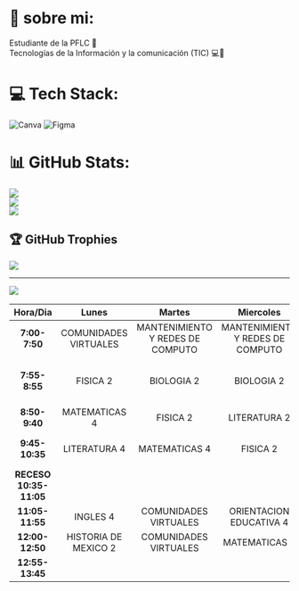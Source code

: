 #  🦤 sobre mi:
Estudiante de la PFLC 🐆<br>Tecnologías de la Información y la comunicación (TIC) 💻🦤<br>


# 💻 Tech Stack:
![Canva](https://img.shields.io/badge/Canva-%2300C4CC.svg?style=for-the-badge&logo=Canva&logoColor=white) 	![Figma](https://img.shields.io/badge/figma-%23F24E1E.svg?style=for-the-badge&logo=figma&logoColor=white)
# 📊 GitHub Stats:
![](https://github-readme-stats.vercel.app/api?username=nt-vaykuz&theme=dark&hide_border=false&include_all_commits=false&count_private=false)<br/>
![](https://github-readme-streak-stats.herokuapp.com/?user=nt-vaykuz&theme=dark&hide_border=false)<br/>
![](https://github-readme-stats.vercel.app/api/top-langs/?username=nt-vaykuz&theme=dark&hide_border=false&include_all_commits=false&count_private=false&layout=compact)

## 🏆 GitHub Trophies
![](https://github-profile-trophy.vercel.app/?username=nt-vaykuz&theme=flat&no-frame=false&no-bg=true&margin-w=4)

---
[![](https://visitcount.itsvg.in/api?id=nt-vaykuz&icon=2&color=12)](https://visitcount.itsvg.in)

<!-- Proudly created with GPRM ( https://gprm.itsvg.in ) -->
<!--
**nt-vaykuz/nt-vaykuz** is a ✨ _special_ ✨ repository because its `README.md` (this file) appears on your GitHub profile.

Here are some ideas to get you started:

- 🔭 I’m currently working on ...
- 🌱 I’m currently learning ...
- 👯 I’m looking to collaborate on ...
- 🤔 I’m looking for help with ...
- 💬 Ask me about ...
- 📫 How to reach me: ...
- 😄 Pronouns: ...
- ⚡ Fun fact: ...
-->
|       **Hora/Dia**      |       **Lunes**       |            **Martes**            |           **Miercoles**          |                   **Jueves**                   |            **Viernes**           |
|:-----------------------:|:---------------------:|:--------------------------------:|:--------------------------------:|:----------------------------------------------:|:--------------------------------:|
|      **7:00- 7:50**     | COMUNIDADES VIRTUALES | MANTENIMIENTO Y REDES DE COMPUTO | MANTENIMIENTO Y REDES DE COMPUTO |                    FISICA 2                    | MANTENIMIENTO Y REDES DE COMPUTO |
|      **7:55- 8:55**     |        FISICA 2       |            BIOLOGIA 2            |            BIOLOGIA 2            | ACTIVIDADES FISICAS DEPORTIVAS Y RECREATIVAS 4 |            BIOLOGIA 2            |
|      **8:50- 9:40**     |     MATEMATICAS 4     |             FISICA 2             |           LITERATURA 2           |                  MATEMATICAS 4                 |           MATEMATICAS 4          |
|     **9:45- 10:35**     |      LITERATURA 4     |           MATEMATICAS 4          |             FISICA 2             |        MANTENIMIENTO Y REDES DE COMPUTO        |             FISICA 2             |
| **RECESO 10:35- 11:05** |                       |                                  |                                  |                                                |                                  |
|     **11:05- 11:55**    |        INGLES 4       |       COMUNIDADES VIRTUALES      |      ORIENTACION EDUCATIVA 4     |                    INGLES 4                    |       HISTORIA DE MEXICO 2       |
|     **12:00- 12:50**    |  HISTORIA DE MEXICO 2 |       COMUNIDADES VIRTUALES      |           MATEMATICAS 4          |              HISTORIA DE MEXICO 2              |           LITERATURA 2           |
|     **12:55- 13:45**    |                       |                                  |                                  |                   BIOLOGIA 2                   |             INGLES 4             |
